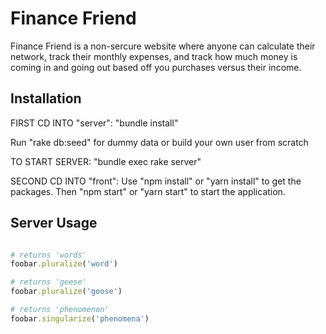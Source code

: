 # Finance Friend

Finance Friend is a non-sercure website where anyone can calculate their network, track their monthly expenses, and track how much money is coming in and going out based off you purchases versus their income.

## Installation
FIRST
CD INTO "server":
"bundle install"

Run "rake db:seed" for dummy data or build your own user from scratch

TO START SERVER:
"bundle exec rake server"


SECOND
CD INTO "front":
Use "npm install" or "yarn install" to get the packages. Then "npm start" or "yarn start" to start the application.

## Server Usage

```ruby

# returns 'words'
foobar.pluralize('word')

# returns 'geese'
foobar.pluralize('goose')

# returns 'phenomenon'
foobar.singularize('phenomena')
```
